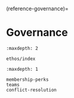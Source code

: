 (reference-governance)=
# Governance

```{toctree}
:maxdepth: 2

ethos/index
```

```{toctree}
:maxdepth: 1

membership-perks
teams
conflict-resolution
```
